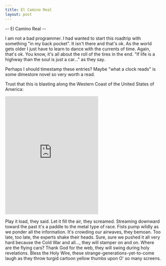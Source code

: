 ```yaml
---
title: El Camino Real
layout: post
---
```


-- El Camino Real --

I am not a bad programmer. I had wanted to start this roadtrip with something "in my back pocket". It isn't there and that's ok. As the world gets older I just have to learn to dance with the currents of time. Again, that's ok. You know, it's all about the roll of the tires in the end. "If life is a highway than the soul is just a car..." as they say.

Perhaps I should timestamp these entries? Maybe "what a clock reads" is some dimestore novel so very worth a read. 

Trust that this is blasting along the Western Coast of the United States of America:

<iframe src="https://open.spotify.com/embed/track/3pjuxHdoOS3p0E3lz8jfsD" width="300" height="380" frameborder="0" allowtransparency="true" allow="encrypted-media"></iframe>

Play it load, they said. Let it fill the air, they screamed. Streaming downward toward the past it's a paddle to the metal type of race. Fists pump wildly as we ponder all the information. It's crowding our airwaves, they bemoan. Too late, too late, the experts shake their heads. Sure, sure we pushed it all very hard because the Cold War and all..., they will stamper on and on. Where are the flying cars? Thank God for the web, they will swing during holy revelations. Bless the Holy Wire, these strange-generations-yet-to-come laugh as they throw turgid cartoon yellow thumbs upon O' so many screens. 
